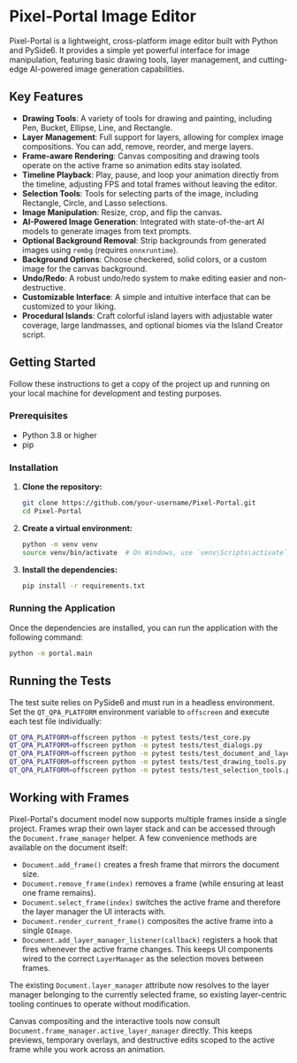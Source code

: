 # Pixel-Portal Image Editor

Pixel-Portal is a lightweight, cross-platform image editor built with Python and PySide6. It provides a simple yet powerful interface for image manipulation, featuring basic drawing tools, layer management, and cutting-edge AI-powered image generation capabilities.

## Key Features

- **Drawing Tools**: A variety of tools for drawing and painting, including Pen, Bucket, Ellipse, Line, and Rectangle.
- **Layer Management**: Full support for layers, allowing for complex image compositions. You can add, remove, reorder, and merge layers.
- **Frame-aware Rendering**: Canvas compositing and drawing tools operate on the active frame so animation edits stay isolated.
- **Timeline Playback**: Play, pause, and loop your animation directly from the timeline, adjusting FPS and total frames without leaving the editor.
- **Selection Tools**: Tools for selecting parts of the image, including Rectangle, Circle, and Lasso selections.
- **Image Manipulation**: Resize, crop, and flip the canvas.
- **AI-Powered Image Generation**: Integrated with state-of-the-art AI models to generate images from text prompts.
- **Optional Background Removal**: Strip backgrounds from generated images using `rembg` (requires `onnxruntime`).
- **Background Options**: Choose checkered, solid colors, or a custom image for the canvas background.
- **Undo/Redo**: A robust undo/redo system to make editing easier and non-destructive.
- **Customizable Interface**: A simple and intuitive interface that can be customized to your liking.
- **Procedural Islands**: Craft colorful island layers with adjustable water coverage, large landmasses, and optional biomes via the Island Creator script.

## Getting Started

Follow these instructions to get a copy of the project up and running on your local machine for development and testing purposes.

### Prerequisites

- Python 3.8 or higher
- pip

### Installation

1. **Clone the repository:**
   ```sh
   git clone https://github.com/your-username/Pixel-Portal.git
   cd Pixel-Portal
   ```

2. **Create a virtual environment:**
   ```sh
   python -m venv venv
   source venv/bin/activate  # On Windows, use `venv\Scripts\activate`
   ```

3. **Install the dependencies:**
   ```sh
   pip install -r requirements.txt
   ```

### Running the Application

Once the dependencies are installed, you can run the application with the following command:

```sh
python -m portal.main
```

## Running the Tests

The test suite relies on PySide6 and must run in a headless environment. Set the
`QT_QPA_PLATFORM` environment variable to `offscreen` and execute each test file
individually:

```sh
QT_QPA_PLATFORM=offscreen python -m pytest tests/test_core.py
QT_QPA_PLATFORM=offscreen python -m pytest tests/test_dialogs.py
QT_QPA_PLATFORM=offscreen python -m pytest tests/test_document_and_layers.py
QT_QPA_PLATFORM=offscreen python -m pytest tests/test_drawing_tools.py
QT_QPA_PLATFORM=offscreen python -m pytest tests/test_selection_tools.py
```

## Working with Frames

Pixel-Portal's document model now supports multiple frames inside a single
project. Frames wrap their own layer stack and can be accessed through the
`Document.frame_manager` helper. A few convenience methods are available on the
document itself:

- `Document.add_frame()` creates a fresh frame that mirrors the document size.
- `Document.remove_frame(index)` removes a frame (while ensuring at least one
  frame remains).
- `Document.select_frame(index)` switches the active frame and therefore the
  layer manager the UI interacts with.
- `Document.render_current_frame()` composites the active frame into a single
  `QImage`.
- `Document.add_layer_manager_listener(callback)` registers a hook that fires
  whenever the active frame changes. This keeps UI components wired to the
  correct `LayerManager` as the selection moves between frames.

The existing `Document.layer_manager` attribute now resolves to the layer
manager belonging to the currently selected frame, so existing layer-centric
tooling continues to operate without modification.

Canvas compositing and the interactive tools now consult
`Document.frame_manager.active_layer_manager` directly. This keeps previews,
temporary overlays, and destructive edits scoped to the active frame while you
work across an animation.

